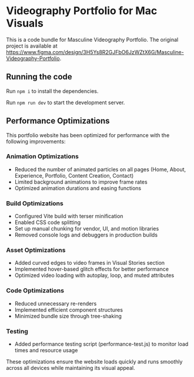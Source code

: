 # Videography Portfolio for Mac Visuals

This is a code bundle for Masculine Videography Portfolio. The original project is available at https://www.figma.com/design/3H5Ys8R2GJFbO6JzWZtX6G/Masculine-Videography-Portfolio.

## Running the code

Run `npm i` to install the dependencies.

Run `npm run dev` to start the development server.

## Performance Optimizations

This portfolio website has been optimized for performance with the following improvements:

### Animation Optimizations
- Reduced the number of animated particles on all pages (Home, About, Experience, Portfolio, Content Creation, Contact)
- Limited background animations to improve frame rates
- Optimized animation durations and easing functions

### Build Optimizations
- Configured Vite build with terser minification
- Enabled CSS code splitting
- Set up manual chunking for vendor, UI, and motion libraries
- Removed console logs and debuggers in production builds

### Asset Optimizations
- Added curved edges to video frames in Visual Stories section
- Implemented hover-based glitch effects for better performance
- Optimized video loading with autoplay, loop, and muted attributes

### Code Optimizations
- Reduced unnecessary re-renders
- Implemented efficient component structures
- Minimized bundle size through tree-shaking

### Testing
- Added performance testing script (performance-test.js) to monitor load times and resource usage

These optimizations ensure the website loads quickly and runs smoothly across all devices while maintaining its visual appeal.
